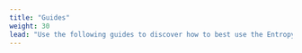 ```yaml
---
title: "Guides"
weight: 30
lead: "Use the following guides to discover how to best use the Entropy network."
---
```


